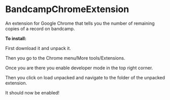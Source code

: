 # BandcampChromeExtension
An extension for Google Chrome that tells you the number of remaining copies of a record on bandcamp.

 

**To install:**

 

First download it and unpack it.

Then you go to the Chrome menu/More tools/Extensions.

Once you are there you enable developer mode in the top right corner.

Then you click on load unpacked and navigate to the folder of the unpacked extension.

It should now be enabled!
